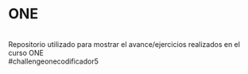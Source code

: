 # ONE
<br>
Repositorio utilizado para mostrar el avance/ejercicios realizados en el curso ONE
<br>
#challengeonecodificador5 
